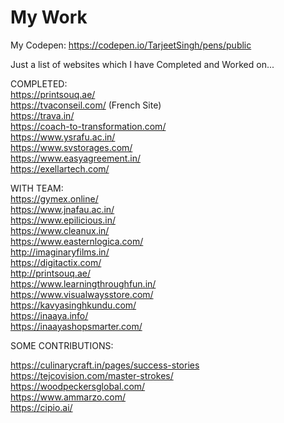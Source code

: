 # My Work

My Codepen: https://codepen.io/TarjeetSingh/pens/public <br/>

Just a list of websites which I have Completed and Worked on...

COMPLETED: <br/>
https://printsouq.ae/ <br/>
https://tvaconseil.com/ (French Site) <br/>
https://trava.in/ <br/>
https://coach-to-transformation.com/ <br/>
https://www.ysrafu.ac.in/ <br/>
https://www.svstorages.com/ <br/>
https://www.easyagreement.in/ <br/>
https://exellartech.com/ <br/>


WITH TEAM: <br/>
https://gymex.online/ <br/>
https://www.jnafau.ac.in/ <br/>
https://www.epilicious.in/ <br/>
https://www.cleanux.in/ <br/>
https://www.easternlogica.com/ <br/>
http://imaginaryfilms.in/ <br/>
https://digitactix.com/ <br/>
http://printsouq.ae/ <br/>
https://www.learningthroughfun.in/ <br/>
https://www.visualwaysstore.com/ <br/>
https://kavyasinghkundu.com/ <br/>
https://inaaya.info/ <br/>
https://inaayashopsmarter.com/ <br/>


SOME CONTRIBUTIONS:

https://culinarycraft.in/pages/success-stories <br/>
https://tejcovision.com/master-strokes/ <br/>
https://woodpeckersglobal.com/ <br/>
https://www.ammarzo.com/ <br/>
https://cipio.ai/ <br/>

